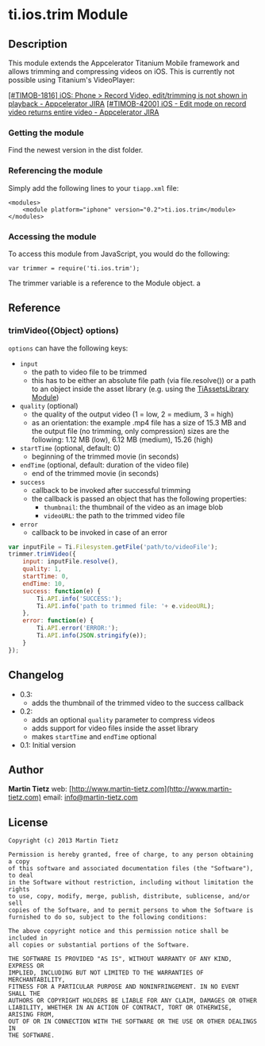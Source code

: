 # ti.ios.trim Module

## Description

This module extends the Appcelerator Titanium Mobile framework and allows trimming and compressing videos on iOS. This is currently not possible using Titanium's VideoPlayer:

[[#TIMOB-1816] iOS: Phone &gt; Record Video, edit/trimming is not shown in playback - Appcelerator JIRA](https://jira.appcelerator.org/browse/TIMOB-1816)
[[#TIMOB-4200] iOS - Edit mode on record video returns entire video - Appcelerator JIRA](https://jira.appcelerator.org/browse/TIMOB-4200)

### Getting the module

Find the newest version in the dist folder.

### Referencing the module

Simply add the following lines to your `tiapp.xml` file:

    <modules>
        <module platform="iphone" version="0.2">ti.ios.trim</module>
    </modules>

### Accessing the module

To access this module from JavaScript, you would do the following:

    var trimmer = require('ti.ios.trim');

The trimmer variable is a reference to the Module object.
a
## Reference

### trimVideo({Object} options)

`options` can have the following keys:

* ```input```
    * the path to video file to be trimmed
    * this has to be either an absolute file path (via file.resolve()) or a path to an object inside the asset library (e.g. using the [TiAssetsLibrary Module](https://github.com/omorandi/TiAssetsLibrary))
* ```quality``` (optional)
    * the quality of the output video (1 = low, 2 = medium, 3 = high)
    * as an orientation: the example .mp4 file has a size of 15.3 MB and the output file (no trimming, only compression) sizes are the following: 1.12 MB (low), 6.12 MB (medium), 15.26 (high)
* ```startTime``` (optional, default: 0)
    * beginning of the trimmed movie (in seconds)
* ```endTime``` (optional, default: duration of the video file)
    * end of the trimmed movie (in seconds)
* ```success```
    * callback to be invoked after successful trimming
    * the callback is passed an object that has the following properties:
        * ```thumbnail```: the thumbnail of the video as an image blob
        * ```videoURL```: the path to the trimmed video file
* ```error```
    * callback to be invoked in case of an error

```javascript
var inputFile = Ti.Filesystem.getFile('path/to/videoFile');
trimmer.trimVideo({
    input: inputFile.resolve(),
    quality: 1,
    startTime: 0,
    endTime: 10,
    success: function(e) {
        Ti.API.info('SUCCESS:');
        Ti.API.info('path to trimmed file: '+ e.videoURL);
    },
    error: function(e) {
        Ti.API.error('ERROR:');
        Ti.API.info(JSON.stringify(e));
    }
});
```

## Changelog
* 0.3:
    * adds the thumbnail of the trimmed video to the success callback
* 0.2:
    * adds an optional ```quality``` parameter to compress videos
    * adds support for video files inside the asset library
    * makes ```startTime``` and ```endTime``` optional
* 0.1: Initial version

## Author

**Martin Tietz**
web: [http://www.martin-tietz.com](http://www.martin-tietz.com)
email: info@martin-tietz.com

## License

    Copyright (c) 2013 Martin Tietz

    Permission is hereby granted, free of charge, to any person obtaining a copy
    of this software and associated documentation files (the "Software"), to deal
    in the Software without restriction, including without limitation the rights
    to use, copy, modify, merge, publish, distribute, sublicense, and/or sell
    copies of the Software, and to permit persons to whom the Software is
    furnished to do so, subject to the following conditions:

    The above copyright notice and this permission notice shall be included in
    all copies or substantial portions of the Software.

    THE SOFTWARE IS PROVIDED "AS IS", WITHOUT WARRANTY OF ANY KIND, EXPRESS OR
    IMPLIED, INCLUDING BUT NOT LIMITED TO THE WARRANTIES OF MERCHANTABILITY,
    FITNESS FOR A PARTICULAR PURPOSE AND NONINFRINGEMENT. IN NO EVENT SHALL THE
    AUTHORS OR COPYRIGHT HOLDERS BE LIABLE FOR ANY CLAIM, DAMAGES OR OTHER
    LIABILITY, WHETHER IN AN ACTION OF CONTRACT, TORT OR OTHERWISE, ARISING FROM,
    OUT OF OR IN CONNECTION WITH THE SOFTWARE OR THE USE OR OTHER DEALINGS IN
    THE SOFTWARE.
